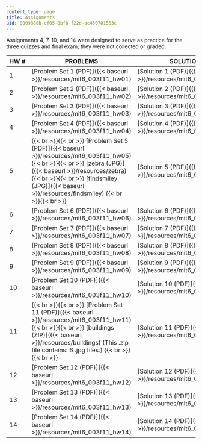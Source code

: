```yaml
---
content_type: page
title: Assignments
uid: 0809880b-cf05-0bfb-f22d-ac450701563c
---
```


Assignments 4, 7, 10, and 14 were designed to serve as practice for the three quizzes and final exam; they were not collected or graded.

| HW # | PROBLEMS | SOLUTIONS |
| --- | --- | --- |
| 1 | [Problem Set 1 (PDF)]({{< baseurl >}}/resources/mit6_003f11_hw01) | [Solution 1 (PDF)]({{< baseurl >}}/resources/mit6_003f11_sol01) |
| 2 | [Problem Set 2 (PDF)]({{< baseurl >}}/resources/mit6_003f11_hw02) | [Solution 2 (PDF)]({{< baseurl >}}/resources/mit6_003f11_sol02) |
| 3 | [Problem Set 3 (PDF)]({{< baseurl >}}/resources/mit6_003f11_hw03) | [Solution 3 (PDF)]({{< baseurl >}}/resources/mit6_003f11_sol03) |
| 4 | [Problem Set 4 (PDF)]({{< baseurl >}}/resources/mit6_003f11_hw04) | [Solution 4 (PDF)]({{< baseurl >}}/resources/mit6_003f11_sol04) |
| 5 |  {{< br >}}{{< br >}} [Problem Set 5 (PDF)]({{< baseurl >}}/resources/mit6_003f11_hw05) {{< br >}}{{< br >}} [zebra (JPG)]({{< baseurl >}}/resources/zebra) {{< br >}}{{< br >}} [findsmiley (JPG)]({{< baseurl >}}/resources/findsmiley) {{< br >}}{{< br >}}  | [Solution 5 (PDF)]({{< baseurl >}}/resources/mit6_003f11_sol05) |
| 6 | [Problem Set 6 (PDF)]({{< baseurl >}}/resources/mit6_003f11_hw06) | [Solution 6 (PDF)]({{< baseurl >}}/resources/mit6_003f11_sol06) |
| 7 | [Problem Set 7 (PDF)]({{< baseurl >}}/resources/mit6_003f11_hw07) | [Solution 7 (PDF)]({{< baseurl >}}/resources/mit6_003f11_sol07) |
| 8 | [Problem Set 8 (PDF)]({{< baseurl >}}/resources/mit6_003f11_hw08) | [Solution 8 (PDF)]({{< baseurl >}}/resources/mit6_003f11_sol08) |
| 9 | [Problem Set 9 (PDF)]({{< baseurl >}}/resources/mit6_003f11_hw09) | [Solution 9 (PDF)]({{< baseurl >}}/resources/mit6_003f11_sol09) |
| 10 | [Problem Set 10 (PDF)]({{< baseurl >}}/resources/mit6_003f11_hw10) | [Solution 10 (PDF)]({{< baseurl >}}/resources/mit6_003f11_sol10) |
| 11 |  {{< br >}}{{< br >}} [Problem Set 11 (PDF)]({{< baseurl >}}/resources/mit6_003f11_hw11) {{< br >}}{{< br >}} [buildings (ZIP)]({{< baseurl >}}/resources/buildings) (This .zip file contains: 6 .jpg files.) {{< br >}}{{< br >}}  | [Solution 11 (PDF)]({{< baseurl >}}/resources/mit6_003f11_sol11) |
| 12 | [Problem Set 12 (PDF)]({{< baseurl >}}/resources/mit6_003f11_hw12) | [Solution 12 (PDF)]({{< baseurl >}}/resources/mit6_003f11_sol12) |
| 13 | [Problem Set 13 (PDF)]({{< baseurl >}}/resources/mit6_003f11_hw13) | [Solution 13 (PDF)]({{< baseurl >}}/resources/mit6_003f11_sol13) |
| 14 | [Problem Set 14 (PDF)]({{< baseurl >}}/resources/mit6_003f11_hw14) | [Solution 14 (PDF)]({{< baseurl >}}/resources/mit6_003f11_sol14)